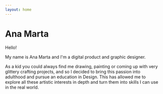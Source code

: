 ```yaml
---
layout: home
---
```

# Ana Marta

Hello!

My name is Ana Marta and I'm a digital product and graphic designer.

As a kid you could always find me drawing, painting or coming up with very glittery crafting projects, and so I decided to bring this passion into adulthood and pursue an education in Design. This has allowed me to explore all these artistic interests in depth and turn them into skills I can use in the real world.